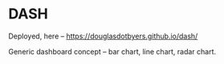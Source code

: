 # DASH

Deployed, here – https://douglasdotbyers.github.io/dash/

Generic dashboard concept – bar chart, line chart, radar chart.
